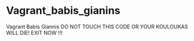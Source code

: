 # Vagrant_babis_gianins
Vagrant Babis Giannis
DO NOT TOUCH THIS CODE OR YOUR KOULOUKAS WILL DIE! 
EXIT 
NOW
!!!
